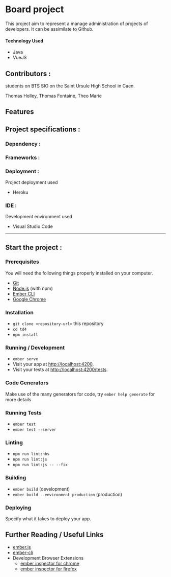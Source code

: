 # Board project

This project aim to represent a manage administration of projects of developers. It can be assimilate to Github.

#### Technology Used
- Java
- VueJS

## Contributors :
students on BTS SIO on the Saint Ursule High School in Caen.

Thomas Holley, Thomas Fontaine, Theo Marie

## Features


## Project specifications :

### Dependency :

### Frameworks :

### Deployment :
Project deployment used

- Heroku

### IDE :
Development environment used

- Visual Studio Code

----------------------------------------------------------------------------------------------
## Start the project :

###  Prerequisites

You will need the following things properly installed on your computer.

* [Git](https://git-scm.com/)
* [Node.js](https://nodejs.org/) (with npm)
* [Ember CLI](https://ember-cli.com/)
* [Google Chrome](https://google.com/chrome/)

###  Installation

* `git clone <repository-url>` this repository
* `cd td4`
* `npm install`

###  Running / Development

* `ember serve`
* Visit your app at [http://localhost:4200](http://localhost:4200).
* Visit your tests at [http://localhost:4200/tests](http://localhost:4200/tests).

### Code Generators

Make use of the many generators for code, try `ember help generate` for more details

### Running Tests

* `ember test`
* `ember test --server`

### Linting

* `npm run lint:hbs`
* `npm run lint:js`
* `npm run lint:js -- --fix`

### Building

* `ember build` (development)
* `ember build --environment production` (production)

### Deploying

Specify what it takes to deploy your app.

## Further Reading / Useful Links

* [ember.js](https://emberjs.com/)
* [ember-cli](https://ember-cli.com/)
* Development Browser Extensions
  * [ember inspector for chrome](https://chrome.google.com/webstore/detail/ember-inspector/bmdblncegkenkacieihfhpjfppoconhi)
  * [ember inspector for firefox](https://addons.mozilla.org/en-US/firefox/addon/ember-inspector/)
